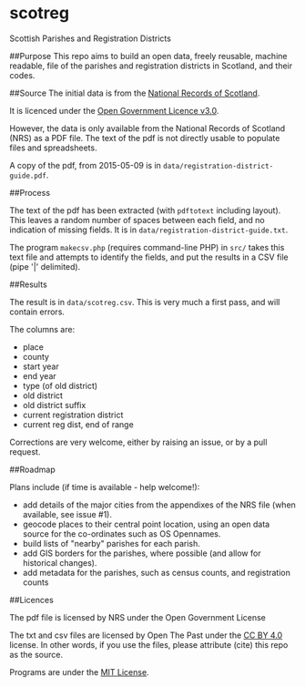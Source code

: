 # scotreg
Scottish Parishes and Registration Districts

##Purpose
This repo aims to build an open data, freely reusable, machine readable, file
of the parishes and registration districts in Scotland, and their codes.

##Source
The initial data is from the
[National Records of Scotland](http://www.nrscotland.gov.uk/research/guides/statutory-registers/registration-districts).

It is licenced under the [Open Government Licence v3.0](http://www.nationalarchives.gov.uk/doc/open-government-licence/version/3/).

However, the data is only available from the National Records of Scotland (NRS) as 
a PDF file.  The text of the pdf is not directly usable to populate files and spreadsheets.

A copy of the pdf, from 2015-05-09 is in `data/registration-district-guide.pdf`.

##Process

The text of the pdf has been extracted (with `pdftotext` including layout).  This
leaves a random number of spaces between each field, and no indication of missing fields.
It is in `data/registration-district-guide.txt`.

The program `makecsv.php` (requires command-line PHP) in `src/` takes this text file 
and attempts to identify the fields, and put the results in a CSV file (pipe '|' delimited).

##Results

The result is in `data/scotreg.csv`.  This is very much a first pass, and will contain errors.

The columns are:

* place
* county
* start year
* end year
* type (of old district)
* old district
* old district suffix
* current registration district
* current reg dist, end of range

Corrections are very welcome, either by raising an issue, or by a pull request.

##Roadmap

Plans include (if time is available - help welcome!):

* add details of the major cities from the appendixes of the NRS file (when available, see issue #1).
* geocode places to their central point location, using an open data source for the co-ordinates such as OS Opennames.
* build lists of "nearby" parishes for each parish.
* add GIS borders for the parishes, where possible (and allow for historical changes).
* add metadata for the parishes, such as census counts, and registration counts

##Licences

The pdf file is licensed by NRS under the Open Government License

The txt and csv files are licensed by Open The Past under the [CC BY 4.0](http://creativecommons.org/licenses/by/4.0/) license.  In other
words, if you use the files, please attribute (cite) this repo as the source.

Programs are under the [MIT License](http://opensource.org/licenses/MIT).







